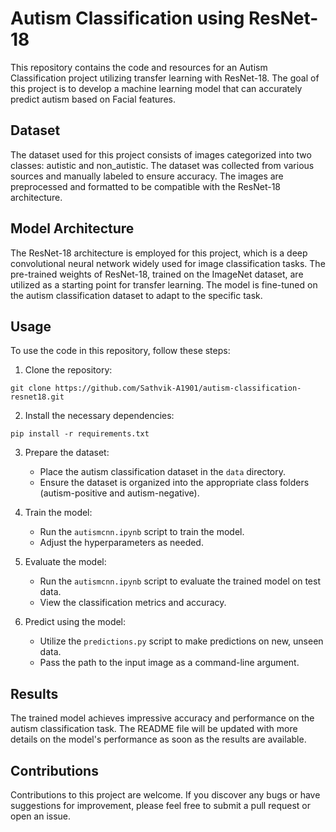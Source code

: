 # Autism Classification using ResNet-18

This repository contains the code and resources for an Autism Classification project utilizing transfer learning with ResNet-18. The goal of this project is to develop a machine learning model that can accurately predict autism based on Facial features.

## Dataset
The dataset used for this project consists of images categorized into two classes: autistic and non_autistic. The dataset was collected from various sources and manually labeled to ensure accuracy. The images are preprocessed and formatted to be compatible with the ResNet-18 architecture.

## Model Architecture
The ResNet-18 architecture is employed for this project, which is a deep convolutional neural network widely used for image classification tasks. The pre-trained weights of ResNet-18, trained on the ImageNet dataset, are utilized as a starting point for transfer learning. The model is fine-tuned on the autism classification dataset to adapt to the specific task.

## Usage
To use the code in this repository, follow these steps:

1. Clone the repository:

```
git clone https://github.com/Sathvik-A1901/autism-classification-resnet18.git
```

2. Install the necessary dependencies:

```
pip install -r requirements.txt
```

3. Prepare the dataset:
   - Place the autism classification dataset in the `data` directory.
   - Ensure the dataset is organized into the appropriate class folders (autism-positive and autism-negative).

4. Train the model:
   - Run the `autismcnn.ipynb` script to train the model.
   - Adjust the hyperparameters as needed.

5. Evaluate the model:
   - Run the `autismcnn.ipynb` script to evaluate the trained model on test data.
   - View the classification metrics and accuracy.

6. Predict using the model:
   - Utilize the `predictions.py` script to make predictions on new, unseen data.
   - Pass the path to the input image as a command-line argument.

## Results
The trained model achieves impressive accuracy and performance on the autism classification task. The README file will be updated with more details on the model's performance as soon as the results are available.

## Contributions
Contributions to this project are welcome. If you discover any bugs or have suggestions for improvement, please feel free to submit a pull request or open an issue.



